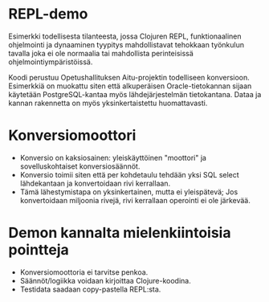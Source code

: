 # REPL-demo

Esimerkki todellisesta tilanteesta, jossa Clojuren REPL, funktionaalinen ohjelmointi ja dynaaminen tyypitys mahdollistavat 
tehokkaan työnkulun tavalla joka ei ole normaalia tai mahdollista perinteisissä ohjelmointiympäristöissä. 

Koodi perustuu Opetushallituksen Aitu-projektin todelliseen konversioon. Esimerkkiä on muokattu siten että alkuperäisen
Oracle-tietokannan sijaan käytetään PostgreSQL-kantaa myös lähdejärjestelmän tietokantana. Dataa ja kannan rakennetta on myös
yksinkertaistettu huomattavasti. 

# Konversiomoottori

* Konversio on kaksiosainen: yleiskäyttöinen "moottori" ja sovelluskohtaiset konversiosäännöt. 
* Konversio toimii siten että per kohdetaulu tehdään yksi SQL select lähdekantaan ja konvertoidaan rivi kerrallaan.
* Tämä lähestymistapa on yksinkertainen, mutta ei yleispätevä; Jos konvertoidaan miljoonia rivejä, rivi kerrallaan operointi ei ole järkevää. 

# Demon kannalta mielenkiintoisia pointteja

* Konversiomoottoria ei tarvitse penkoa.
* Säännöt/logiikka voidaan kirjoittaa Clojure-koodina.
* Testidata saadaan copy-pastella REPL:sta.

